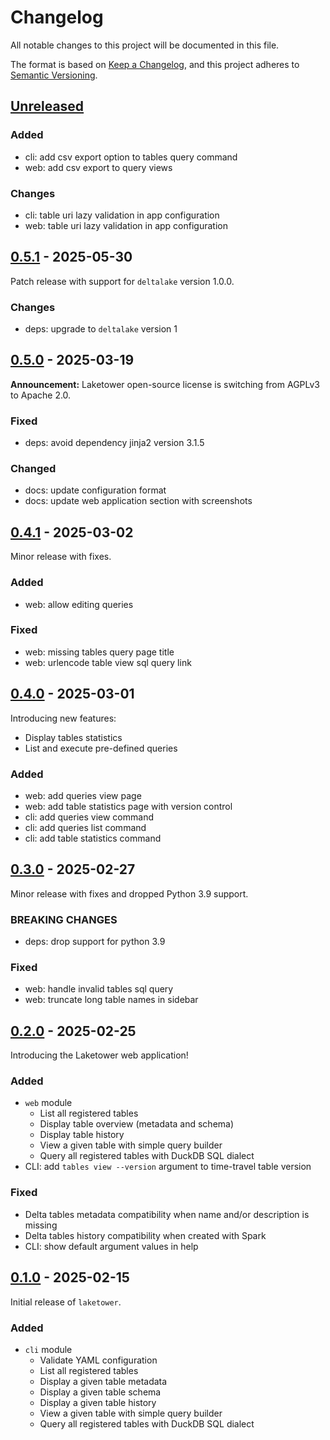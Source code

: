 # Changelog

All notable changes to this project will be documented in this file.

The format is based on [Keep a Changelog](https://keepachangelog.com/en/1.1.0/),
and this project adheres to [Semantic Versioning](https://semver.org/spec/v2.0.0.html).

## [Unreleased]
### Added
- cli: add csv export option to tables query command
- web: add csv export to query views

### Changes
- cli: table uri lazy validation in app configuration
- web: table uri lazy validation in app configuration

## [0.5.1] - 2025-05-30
Patch release with support for `deltalake` version 1.0.0.

### Changes
- deps: upgrade to `deltalake` version 1

## [0.5.0] - 2025-03-19
**Announcement:** Laketower open-source license is switching from AGPLv3 to Apache 2.0.

### Fixed
- deps: avoid dependency jinja2 version 3.1.5

### Changed
- docs: update configuration format
- docs: update web application section with screenshots

## [0.4.1] - 2025-03-02
Minor release with fixes.

### Added
- web: allow editing queries

### Fixed
- web: missing tables query page title
- web: urlencode table view sql query link

## [0.4.0] - 2025-03-01
Introducing new features:
- Display tables statistics
- List and execute pre-defined queries

### Added
- web: add queries view page
- web: add table statistics page with version control
- cli: add queries view command
- cli: add queries list command
- cli: add table statistics command

## [0.3.0] - 2025-02-27
Minor release with fixes and dropped Python 3.9 support.

### BREAKING CHANGES
- deps: drop support for python 3.9

### Fixed
- web: handle invalid tables sql query
- web: truncate long table names in sidebar

## [0.2.0] - 2025-02-25
Introducing the Laketower web application!

### Added
- `web` module
    - List all registered tables
    - Display table overview (metadata and schema)
    - Display table history
    - View a given table with simple query builder
    - Query all registered tables with DuckDB SQL dialect
- CLI: add `tables view --version` argument to time-travel table version

### Fixed
- Delta tables metadata compatibility when name and/or description is missing
- Delta tables history compatibility when created with Spark
- CLI: show default argument values in help

## [0.1.0] - 2025-02-15
Initial release of `laketower`.

### Added
- `cli` module
    - Validate YAML configuration
    - List all registered tables
    - Display a given table metadata
    - Display a given table schema
    - Display a given table history
    - View a given table with simple query builder
    - Query all registered tables with DuckDB SQL dialect

[Unreleased]: https://github.com/datalpia/laketower/compare/0.5.1...HEAD
[0.5.1]: https://github.com/datalpia/laketower/compare/0.5.0...0.5.1
[0.5.0]: https://github.com/datalpia/laketower/compare/0.4.1...0.5.0
[0.4.1]: https://github.com/datalpia/laketower/compare/0.4.0...0.4.1
[0.4.0]: https://github.com/datalpia/laketower/compare/0.3.0...0.4.0
[0.3.0]: https://github.com/datalpia/laketower/compare/0.2.0...0.3.0
[0.2.0]: https://github.com/datalpia/laketower/compare/0.1.0...0.2.0
[0.1.0]: https://github.com/datalpia/laketower/releases/tag/0.1.0